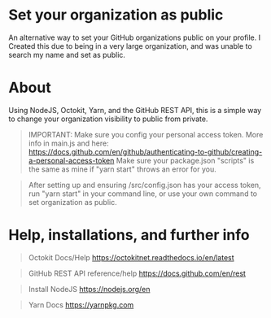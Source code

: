 # Set your organization as public
An alternative way to set your GitHub organizations public on your profile. 
I Created this due to being in a very large organization, and was unable to search my name and set as public.

# About
Using NodeJS, Octokit, Yarn, and the GitHub REST API, this is a simple way to change your organization visibility to public from private.

> IMPORTANT: Make sure you config your personal access token. More info in main.js and here: 
https://docs.github.com/en/github/authenticating-to-github/creating-a-personal-access-token
Make sure your package.json "scripts" is the same as mine if "yarn start" throws an error for you.

> After setting up and ensuring /src/config.json has your access token, run "yarn start" in your command line, or use your own command to set organization as public.

# Help, installations, and further info

> Octokit Docs/Help
https://octokitnet.readthedocs.io/en/latest

> GitHub REST API reference/help
https://docs.github.com/en/rest

> Install NodeJS
https://nodejs.org/en

> Yarn Docs
https://yarnpkg.com
